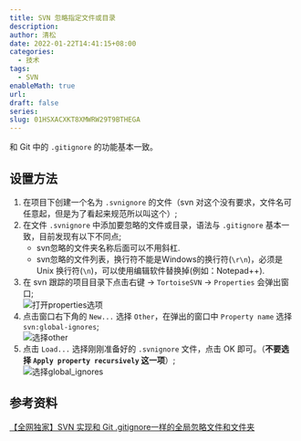 ```yaml
---
title: SVN 忽略指定文件或目录
description: 
author: 清松
date: 2022-01-22T14:41:15+08:00
categories:
  - 技术
tags:
  - SVN
enableMath: true
url: 
draft: false
series: 
slug: 01HSXACXKT8XMWRW29T9BTHEGA
---
```

和 Git 中的 `.gitignore` 的功能基本一致。

## 设置方法
1. 在项目下创建一个名为 `.svnignore` 的文件（svn 对这个没有要求，文件名可任意起，但是为了看起来规范所以叫这个）;  
2. 在文件 `.svnignore` 中添加要忽略的文件或目录，语法与 `.gitignore` 基本一致，目前发现有以下不同点;  
    - svn忽略的文件夹名称后面可以不用斜杠.  
    - svn忽略的文件列表，换行符不能是Windows的换行符(`\r\n`)，必须是 Unix 换行符(`\n`)，可以使用编辑软件替换掉(例如：Notepad++).  
3. 在 svn 跟踪的项目目录下点击右键 -\> `TortoiseSVN` -\> `Properties` 会弹出窗口;  
    ![打开properties选项](https://raw.githubusercontent.com/coderqs/wiki_img/master/%E5%B7%A5%E5%85%B7/%E7%BC%96%E7%A8%8B%E5%B7%A5%E5%85%B7/%E7%89%88%E6%9C%AC%E6%8E%A7%E5%88%B6/svn/%E6%89%93%E5%BC%80properties%E9%80%89%E9%A1%B9.jpg)  
4. 点击窗口右下角的 `New...` 选择 `Other`，在弹出的窗口中 `Property name` 选择 `svn:global-ignores`;  
    ![选择other](https://raw.githubusercontent.com/coderqs/wiki_img/master/%E5%B7%A5%E5%85%B7/%E7%BC%96%E7%A8%8B%E5%B7%A5%E5%85%B7/%E7%89%88%E6%9C%AC%E6%8E%A7%E5%88%B6/svn/%E9%80%89%E6%8B%A9other.jpg)  
5. 点击 `Load...` 选择刚刚准备好的 `.svnignore` 文件，点击 OK 即可。（**不要选择 `Apply property recursively` 这一项**）;  
    ![选择global_ignores](https://raw.githubusercontent.com/coderqs/wiki_img/master/%E5%B7%A5%E5%85%B7/%E7%BC%96%E7%A8%8B%E5%B7%A5%E5%85%B7/%E7%89%88%E6%9C%AC%E6%8E%A7%E5%88%B6/svn/%E9%80%89%E6%8B%A9global_ignores.jpg)  

## 参考资料
[【全网独家】SVN 实现和 Git .gitignore一样的全局忽略文件和文件夹](https://zhuanlan.zhihu.com/p/371201105)  
